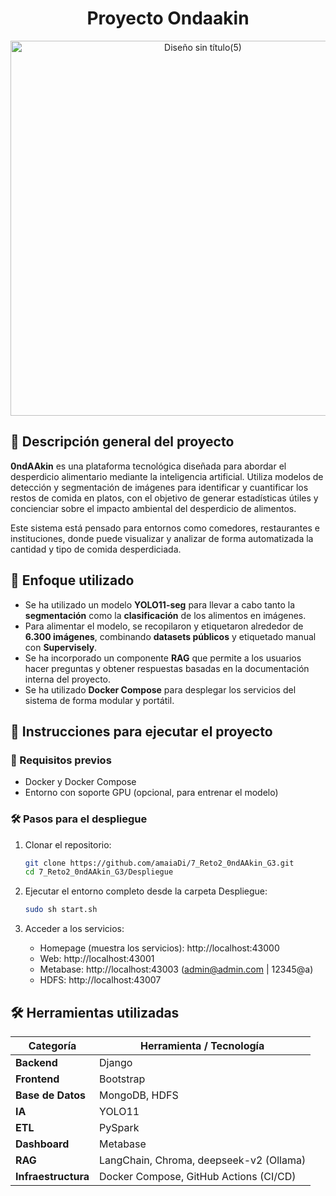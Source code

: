 <h1 align="center">Proyecto Ondaakin</h1>

<div align="center">
  <img src="https://github.com/user-attachments/assets/15e5d31b-d17e-4c56-94b7-f48b3b79ca2e" alt="Diseño sin título(5)" width="600"/>
</div>

## 📌 Descripción general del proyecto

**0ndAAkin** es una plataforma tecnológica diseñada para abordar el desperdicio alimentario mediante la inteligencia artificial. Utiliza modelos de detección y segmentación de imágenes para identificar y cuantificar los restos de comida en platos, con el objetivo de generar estadísticas útiles y concienciar sobre el impacto ambiental del desperdicio de alimentos.

Este sistema está pensado para entornos como comedores, restaurantes e instituciones, donde puede visualizar y analizar de forma automatizada la cantidad y tipo de comida desperdiciada.

## 🧠 Enfoque utilizado

- Se ha utilizado un modelo **YOLO11-seg** para llevar a cabo tanto la **segmentación** como la **clasificación** de los alimentos en imágenes.
- Para alimentar el modelo, se recopilaron y etiquetaron alrededor de **6.300 imágenes**, combinando **datasets públicos** y etiquetado manual con **Supervisely**.
- Se ha incorporado un componente **RAG** que permite a los usuarios hacer preguntas y obtener respuestas basadas en la documentación interna del proyecto.
- Se ha utilizado **Docker Compose** para desplegar los servicios del sistema de forma modular y portátil.

## 🚀 Instrucciones para ejecutar el proyecto

### 🔧 Requisitos previos

- Docker y Docker Compose
- Entorno con soporte GPU (opcional, para entrenar el modelo)

### 🛠️ Pasos para el despliegue

1. Clonar el repositorio:

   ```bash
   git clone https://github.com/amaiaDi/7_Reto2_0ndAAkin_G3.git
   cd 7_Reto2_0ndAAkin_G3/Despliegue
   ```

2. Ejecutar el entorno completo desde la carpeta Despliegue:

   ```bash
   sudo sh start.sh
   ```



3. Acceder a los servicios:

   - Homepage (muestra los servicios): http://localhost:43000
   - Web: http://localhost:43001
   - Metabase: http://localhost:43003 (admin@admin.com | 12345@a)
   - HDFS: http://localhost:43007

## 🛠️ Herramientas utilizadas

| Categoría             | Herramienta / Tecnología              |
|-----------------------|---------------------------------------|
| **Backend**           | Django                                |
| **Frontend**          | Bootstrap                             |
| **Base de Datos**     | MongoDB, HDFS                         |
| **IA**                | YOLO11                                |
| **ETL**               | PySpark                               |
| **Dashboard**         | Metabase                              |
| **RAG**               | LangChain, Chroma, deepseek-v2 (Ollama) |
| **Infraestructura**   | Docker Compose, GitHub Actions (CI/CD) |
